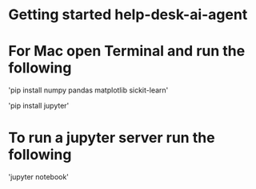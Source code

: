 # Getting started help-desk-ai-agent

# For Mac open Terminal and run the following 

'pip install numpy pandas matplotlib sickit-learn'

'pip install jupyter'

# To run a jupyter server run the following

'jupyter notebook'